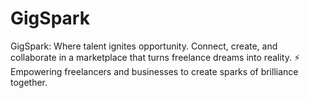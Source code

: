 # GigSpark
GigSpark: Where talent ignites opportunity. Connect, create, and collaborate in a marketplace that turns freelance dreams into reality. ⚡️ Empowering freelancers and businesses to create sparks of brilliance together.
